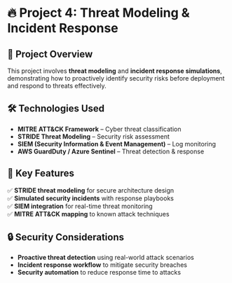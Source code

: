 # 🔥 Project 4: Threat Modeling & Incident Response

## 📌 Project Overview
This project involves **threat modeling** and **incident response simulations**, demonstrating how to proactively identify security risks before deployment and respond to threats effectively.

## 🛠️ Technologies Used
- **MITRE ATT&CK Framework** – Cyber threat classification  
- **STRIDE Threat Modeling** – Security risk assessment  
- **SIEM (Security Information & Event Management)** – Log monitoring  
- **AWS GuardDuty / Azure Sentinel** – Threat detection & response  

## 🔑 Key Features
✅ **STRIDE threat modeling** for secure architecture design  
✅ **Simulated security incidents** with response playbooks  
✅ **SIEM integration** for real-time threat monitoring  
✅ **MITRE ATT&CK mapping** to known attack techniques  

## 🔒 Security Considerations
- **Proactive threat detection** using real-world attack scenarios  
- **Incident response workflow** to mitigate security breaches  
- **Security automation** to reduce response time to attacks  